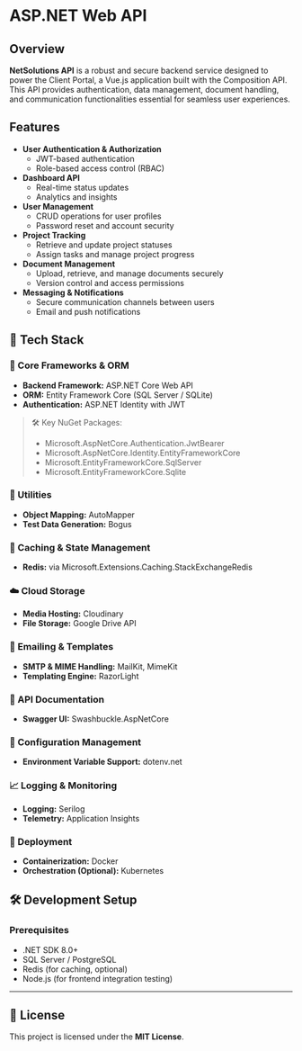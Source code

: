 # ASP.NET Web API

## Overview
**NetSolutions API** is a robust and secure backend service designed to power the Client Portal, a Vue.js application built with the Composition API. This API provides authentication, data management, document handling, and communication functionalities essential for seamless user experiences.

## Features
- **User Authentication & Authorization**
  - JWT-based authentication
  - Role-based access control (RBAC)
- **Dashboard API**
  - Real-time status updates
  - Analytics and insights
- **User Management**
  - CRUD operations for user profiles
  - Password reset and account security
- **Project Tracking**
  - Retrieve and update project statuses
  - Assign tasks and manage project progress
- **Document Management**
  - Upload, retrieve, and manage documents securely
  - Version control and access permissions
- **Messaging & Notifications**
  - Secure communication channels between users
  - Email and push notifications

## 🧹 Tech Stack

### 🔧 Core Frameworks & ORM
- **Backend Framework:** ASP.NET Core Web API
- **ORM:** Entity Framework Core (SQL Server / SQLite)
- **Authentication:** ASP.NET Identity with JWT

> 🛠️ Key NuGet Packages:
> - Microsoft.AspNetCore.Authentication.JwtBearer
> - Microsoft.AspNetCore.Identity.EntityFrameworkCore
> - Microsoft.EntityFrameworkCore.SqlServer
> - Microsoft.EntityFrameworkCore.Sqlite

### 🧠 Utilities
- **Object Mapping:** AutoMapper
- **Test Data Generation:** Bogus

### 🧵 Caching & State Management
- **Redis:** via Microsoft.Extensions.Caching.StackExchangeRedis

### ☁️ Cloud Storage
- **Media Hosting:** Cloudinary
- **File Storage:** Google Drive API

### 📧 Emailing & Templates
- **SMTP & MIME Handling:** MailKit, MimeKit
- **Templating Engine:** RazorLight

### 📜 API Documentation
- **Swagger UI:** Swashbuckle.AspNetCore

### 🌱 Configuration Management
- **Environment Variable Support:** dotenv.net

### 📈 Logging & Monitoring
- **Logging:** Serilog
- **Telemetry:** Application Insights

### 🚢 Deployment
- **Containerization:** Docker
- **Orchestration (Optional):** Kubernetes

## 🛠 Development Setup

### Prerequisites
- .NET SDK 8.0+
- SQL Server / PostgreSQL
- Redis (for caching, optional)
- Node.js (for frontend integration testing)

---

## 📄 License
This project is licensed under the **MIT License**.


